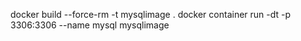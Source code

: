 docker build --force-rm -t mysqlimage .
docker container run -dt -p 3306:3306 --name mysql mysqlimage
